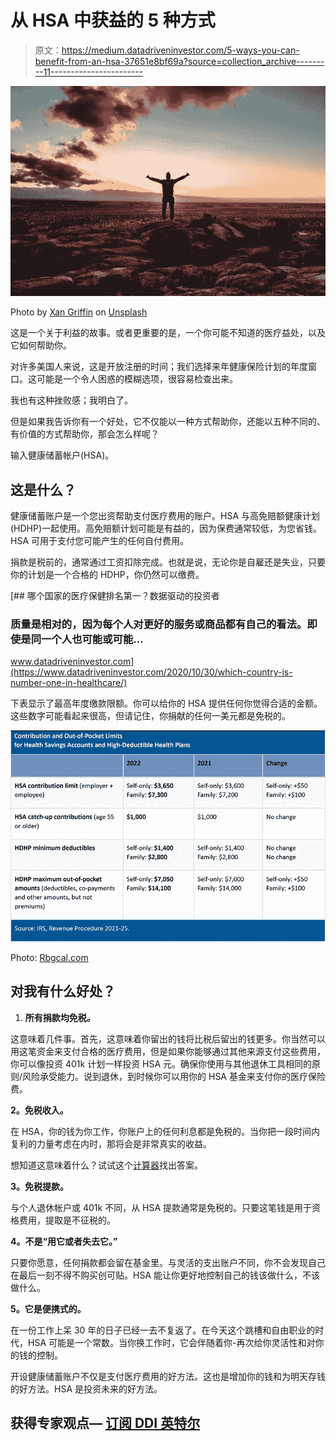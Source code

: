 # 从 HSA 中获益的 5 种方式

> 原文：<https://medium.datadriveninvestor.com/5-ways-you-can-benefit-from-an-hsa-37651e8bf69a?source=collection_archive---------11----------------------->

![](img/03bcc294dafcca0e5612f87f0af7d74e.png)

Photo by [Xan Griffin](https://unsplash.com/@xangriffin?utm_source=unsplash&utm_medium=referral&utm_content=creditCopyText) on [Unsplash](https://unsplash.com/s/photos/victory?utm_source=unsplash&utm_medium=referral&utm_content=creditCopyText)

这是一个关于利益的故事。或者更重要的是，一个你可能不知道的医疗益处，以及它如何帮助你。

对许多美国人来说，这是开放注册的时间；我们选择来年健康保险计划的年度窗口。这可能是一个令人困惑的模糊选项，很容易检查出来。

我也有这种挫败感；我明白了。

但是如果我告诉你有一个好处，它不仅能以一种方式帮助你，还能以五种不同的、有价值的方式帮助你，那会怎么样呢？

输入健康储蓄帐户(HSA)。

## 这是什么？

健康储蓄账户是一个您出资帮助支付医疗费用的账户。HSA 与高免赔额健康计划(HDHP)一起使用。高免赔额计划可能是有益的，因为保费通常较低，为您省钱。HSA 可用于支付您可能产生的任何自付费用。

捐款是税前的，通常通过工资扣除完成。也就是说，无论你是自雇还是失业，只要你的计划是一个合格的 HDHP，你仍然可以缴费。

[](https://www.datadriveninvestor.com/2020/10/30/which-country-is-number-one-in-healthcare/) [## 哪个国家的医疗保健排名第一？数据驱动的投资者

### 质量是相对的，因为每个人对更好的服务或商品都有自己的看法。即使是同一个人也可能或可能…

www.datadriveninvestor.com](https://www.datadriveninvestor.com/2020/10/30/which-country-is-number-one-in-healthcare/) 

下表显示了最高年度缴款限额。你可以给你的 HSA 提供任何你觉得合适的金额。这些数字可能看起来很高，但请记住，你捐献的任何一美元都是免税的。

![](img/9d8eae55781988c3cecb6fe8ed03d53b.png)

Photo: [Rbgcal.com](https://www.rbgcal.com/irs-announces-2022-limits-for-hsas-and-high-deductible-health-plans/)

## 对我有什么好处？

1.  **所有捐款均免税。**

这意味着几件事。首先，这意味着你留出的钱将比税后留出的钱更多。你当然可以用这笔资金来支付合格的医疗费用，但是如果你能够通过其他来源支付这些费用，你可以像投资 401k 计划一样投资 HSA 元。确保你使用与其他退休工具相同的原则/风险承受能力。说到退休，到时候你可以用你的 HSA 基金来支付你的医疗保险费。

**2。免税收入。**

在 HSA，你的钱为你工作，你账户上的任何利息都是免税的。当你把一段时间内复利的力量考虑在内时，那将会是非常真实的收益。

想知道这意味着什么？试试这个[计算器](https://www.hsabank.com/hsabank/Learning-Center/HSA-Savings-Calculator)找出答案。

**3。免税提款。**

与个人退休帐户或 401k 不同，从 HSA 提款通常是免税的。只要这笔钱是用于资格费用，提取是不征税的。

**4。不是“用它或者失去它。”**

只要你愿意，任何捐款都会留在基金里。与灵活的支出账户不同，你不会发现自己在最后一刻不得不购买创可贴。HSA 能让你更好地控制自己的钱该做什么，不该做什么。

**5。它是便携式的。**

在一份工作上呆 30 年的日子已经一去不复返了。在今天这个跳槽和自由职业的时代，HSA 可能是一个常数。当你换工作时，它会伴随着你-再次给你灵活性和对你的钱的控制。

开设健康储蓄账户不仅是支付医疗费用的好方法。这也是增加你的钱和为明天存钱的好方法。HSA 是投资未来的好方法。

## 获得专家观点— [订阅 DDI 英特尔](https://datadriveninvestor.com/ddi-intel)